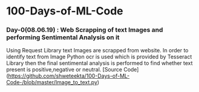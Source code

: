 # 100-Days-of-ML-Code

### Day-0(08.06.19) : Web Scrapping of text Images and performing Sentimental Analysis on it
Using Request Library text Images are scrapped from website. In order to identify text from Image Python ocr is used which is provided by Tesseract Library then the final sentimental analysis is performed to find whether text present is positive,negative or neutral. [Source Code] (https://github.com/shweteekta/100-Days-of-ML-Code-/blob/master/Image_to_text.py)

